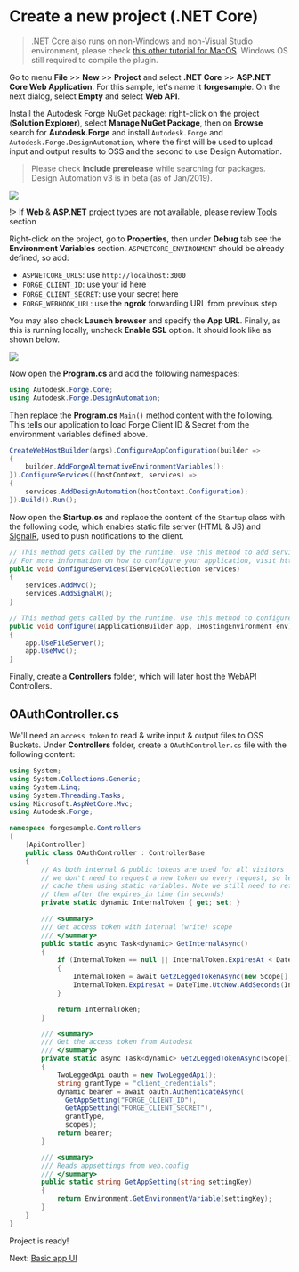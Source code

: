 # Create a new project (.NET Core)

> .NET Core also runs on non-Windows and non-Visual Studio environment, please check [this other tutorial for MacOS](https://github.com/augustogoncalves/dotnetcoreheroku). Windows OS still required to compile the plugin.

Go to menu **File** >> **New** >> **Project** and select **.NET Core** >> **ASP.NET Core Web Application**. For this sample, let's name it **forgesample**. On the next dialog, select **Empty** and select **Web API**. 

Install the Autodesk Forge NuGet package: right-click on the project (**Solution Explorer**), select **Manage NuGet Package**, then on **Browse** search for **Autodesk.Forge** and install `Autodesk.Forge` and `Autodesk.Forge.DesignAutomation`, where the first will be used to upload input and output results to OSS and the second to use Design Automation. 

> Please check **Include prerelease** while searching for packages. Design Automation v3 is in beta (as of Jan/2019).

![](_media/netcore/create_project.gif) 

!> If **Web** & **ASP.NET** project types are not available, please review [Tools](environment/tools/net) section

Right-click on the project, go to **Properties**, then under **Debug** tab see the **Environment Variables** section. `ASPNETCORE_ENVIRONMENT` should be already defined, so add:

- `ASPNETCORE_URLS`: use `http://localhost:3000`
- `FORGE_CLIENT_ID`: use your id here
- `FORGE_CLIENT_SECRET`: use your secret here
- `FORGE_WEBHOOK_URL`: use the **ngrok** forwarding URL from previous step

You may also check **Launch browser** and specify the **App URL**. Finally, as this is running locally, uncheck **Enable SSL** option. It should look like as shown below.

![](_media/netcore/env_vars.png) 


Now open the **Program.cs** and add the following namespaces:

```csharp
using Autodesk.Forge.Core;
using Autodesk.Forge.DesignAutomation;
```

Then replace the **Program.cs** `Main()` method content with the following. This tells our application to load Forge Client ID & Secret from the environment variables defined above.

```csharp
CreateWebHostBuilder(args).ConfigureAppConfiguration(builder =>
{
    builder.AddForgeAlternativeEnvironmentVariables();
}).ConfigureServices((hostContext, services) =>
{
    services.AddDesignAutomation(hostContext.Configuration);
}).Build().Run();
```

Now open the **Startup.cs** and replace the content of the `Startup` class with the following code, which enables static file server (HTML & JS) and [SignalR](https://docs.microsoft.com/en-us/aspnet/core/signalr/introduction?view=aspnetcore-2.2), used to push notifications to the client.

```csharp
// This method gets called by the runtime. Use this method to add services to the container.
// For more information on how to configure your application, visit https://go.microsoft.com/fwlink/?LinkID=398940
public void ConfigureServices(IServiceCollection services)
{
    services.AddMvc();
    services.AddSignalR();
}

// This method gets called by the runtime. Use this method to configure the HTTP request pipeline.
public void Configure(IApplicationBuilder app, IHostingEnvironment env)
{
    app.UseFileServer();
    app.UseMvc();
}
```

Finally, create a **Controllers** folder, which will later host the WebAPI Controllers.

## OAuthController.cs

We'll need an `access token` to read & write input & output files to OSS Buckets. Under **Controllers** folder, create a `OAuthController.cs` file with the following content:

```csharp
using System;
using System.Collections.Generic;
using System.Linq;
using System.Threading.Tasks;
using Microsoft.AspNetCore.Mvc;
using Autodesk.Forge;

namespace forgesample.Controllers
{
    [ApiController]
    public class OAuthController : ControllerBase
    {
        // As both internal & public tokens are used for all visitors
        // we don't need to request a new token on every request, so let's
        // cache them using static variables. Note we still need to refresh
        // them after the expires_in time (in seconds)
        private static dynamic InternalToken { get; set; }

        /// <summary>
        /// Get access token with internal (write) scope
        /// </summary>
        public static async Task<dynamic> GetInternalAsync()
        {
            if (InternalToken == null || InternalToken.ExpiresAt < DateTime.UtcNow)
            {
                InternalToken = await Get2LeggedTokenAsync(new Scope[] { Scope.BucketCreate, Scope.BucketRead, Scope.BucketDelete, Scope.DataRead, Scope.DataWrite, Scope.DataCreate, Scope.CodeAll });
                InternalToken.ExpiresAt = DateTime.UtcNow.AddSeconds(InternalToken.expires_in);
            }

            return InternalToken;
        }

        /// <summary>
        /// Get the access token from Autodesk
        /// </summary>
        private static async Task<dynamic> Get2LeggedTokenAsync(Scope[] scopes)
        {
            TwoLeggedApi oauth = new TwoLeggedApi();
            string grantType = "client_credentials";
            dynamic bearer = await oauth.AuthenticateAsync(
              GetAppSetting("FORGE_CLIENT_ID"),
              GetAppSetting("FORGE_CLIENT_SECRET"),
              grantType,
              scopes);
            return bearer;
        }

        /// <summary>
        /// Reads appsettings from web.config
        /// </summary>
        public static string GetAppSetting(string settingKey)
        {
            return Environment.GetEnvironmentVariable(settingKey);
        }
    }
}
```

Project is ready!

Next: [Basic app UI](designautomation/html/)